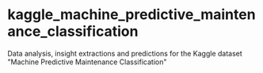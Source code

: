 # kaggle_machine_predictive_maintenance_classification
Data analysis, insight extractions and predictions for the Kaggle dataset "Machine Predictive Maintenance Classification"
